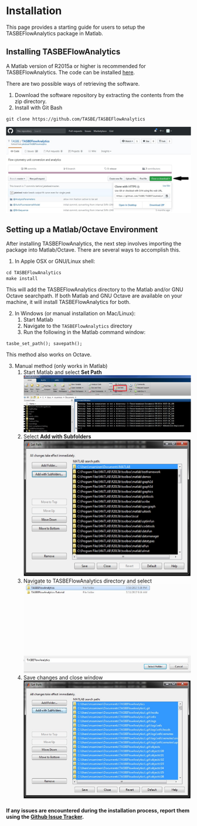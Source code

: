 # Installation 

 This page provides a starting guide for users to setup the TASBEFlowAnalytics package in Matlab.

## Installing TASBEFlowAnalytics

 A Matlab version of R2015a or higher is recommended for TASBEFlowAnalytics. The code can be installed <a href="https://github.com/TASBE/TASBEFlowAnalytics">here</a>.

 There are two possible ways of retrieving the software. 
1. Download the software repository by extracting the contents from the zip directory. 
2. Install with Git Bash
```
git clone https://github.com/TASBE/TASBEFlowAnalytics
```

![alt-text](GettingStarted/tasbe_getting_started_tutorial/figures/Download_fig.jpg)

## Setting up a Matlab/Octave Environment
After installing TASBEFlowAnalytics, the next step involves importing the package into Matlab/Octave. There are several ways to accomplish this.
1. In Apple OSX or GNU/Linux shell:
```
cd TASBEFlowAnalytics
make install
```
This will add the TASBEFlowAnalytics directory to the Matlab and/or GNU Octave searchpath. If both Matlab and GNU Octave are available on your machine, it will install TASBEFlowAnalytics for both.

2. In Windows (or manual installation on Mac/Linux):
    1. Start Matlab
    2. Navigate to the ```TASBEFlowAnalytics``` directory
    3. Run the following in the Matlab command window:
```
tasbe_set_path(); savepath();
```
This method also works on Octave.

3. Manual method (only works in Matlab)
    1. Start Matlab and select **Set Path**
    ![alt-text](GettingStarted/tasbe_getting_started_tutorial/figures/Set_Path_Fig.jpg)
    2. Select **Add with Subfolders**
    ![alt-text](GettingStarted/tasbe_getting_started_tutorial/figures/Adding_SubFolders.jpg)
    3. Navigate to TASBEFlowAnalytics directory and select  
    ![alt-text](GettingStarted/tasbe_getting_started_tutorial/figures/Select_TASBE.jpg)
    4. Save changes and close window
    ![alt-text](GettingStarted/tasbe_getting_started_tutorial/figures/Save_Close.jpg)

#### If any issues are encountered during the installation process, report them using the <a href="https://github.com/TASBE/TASBEFlowAnalytics/issues">Github Issue Tracker</a>.